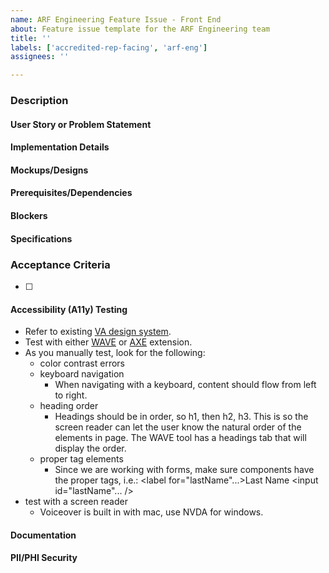 ```yaml
---
name: ARF Engineering Feature Issue - Front End
about: Feature issue template for the ARF Engineering team
title: ''
labels: ['accredited-rep-facing', 'arf-eng']
assignees: ''

---
```


### Description

#### User Story or Problem Statement
<!-- Outline the user story or the problem being addressed -->

#### Implementation Details
<!-- Describe how the feature or solution should be implemented -->

#### Mockups/Designs
<!-- Include any available mockups or design elements -->

#### Prerequisites/Dependencies
<!-- List any prerequisites or dependencies -->

#### Blockers
<!-- Identify any potential obstacles -->

#### Specifications
<!-- Detail the technical specifications required -->

### Acceptance Criteria
<!-- Specify criteria for ticket completion -->
- [ ]

#### Accessibility (A11y) Testing 
- Refer to existing [VA design system](https://design.va.gov/components/form/).
- Test with either [WAVE](https://chromewebstore.google.com/detail/wave-evaluation-tool/jbbplnpkjmmeebjpijfedlgcdilocofh?hl=en-US&utm_source=ext_sidebar) or [AXE](https://chromewebstore.google.com/detail/axe-devtools-web-accessib/lhdoppojpmngadmnindnejefpokejbdd?hl=en-US&utm_source=ext_sidebar) extension.
- As you manually test, look for the following:
   - color contrast errors
   - keyboard navigation
     - When navigating with a keyboard, content should flow from left to right.
   - heading order 
     - Headings should be in order, so h1, then h2, h3. This is so the screen reader can let the user know the natural order of the elements in page. The WAVE tool has a headings tab that will display the order.
   - proper tag elements
     - Since we are working with forms, make sure components have the proper tags, i.e.:
 <label for="lastName"...>Last Name</label> <input id="lastName"... />
- test with a screen reader 
  - Voiceover is built in with mac, use NVDA for windows.

#### Documentation
<!-- Ensure relevant documentation is created or updated -->

#### PII/PHI Security
<!-- Verify that personally identifiable information/protected health information is secure -->
